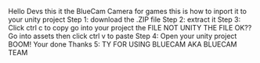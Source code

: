 Hello Devs this it the BlueCam Camera for games this is how to inport it to your unity project 
Step 1: download the .ZIP file 
Step 2: extract it 
Step 3: Click ctrl c to copy go into your project the FILE NOT UNITY THE FILE OK?? Go into assets then click ctrl v to paste
Step 4: Open your unity project BOOM! Your done
Thanks 5: TY FOR USING BLUECAM AKA BLUECAM TEAM

